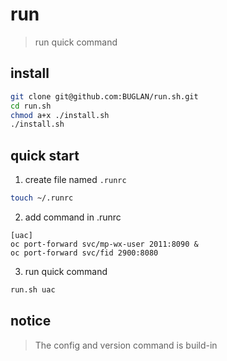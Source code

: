 # run

> run quick command

## install

```bash
git clone git@github.com:BUGLAN/run.sh.git
cd run.sh
chmod a+x ./install.sh
./install.sh
```

## quick start

1. create file named `.runrc`

```bash
touch ~/.runrc
```

2. add command in .runrc

```
[uac]
oc port-forward svc/mp-wx-user 2011:8090 &
oc port-forward svc/fid 2900:8080
```

3. run quick command

```bash
run.sh uac
```

## notice

> The config and version command is build-in
